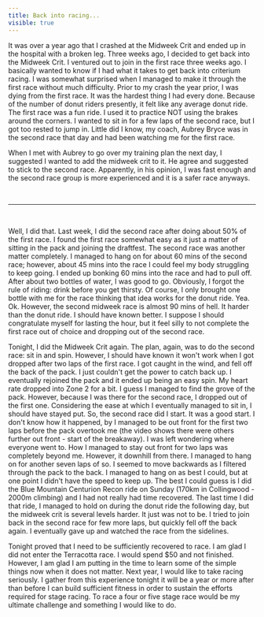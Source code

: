 ---title: Back into racing...visible: true---It was over a year ago that I crashed at the Midweek Crit and ended up in the hospital with a broken leg. Three weeks ago, I decided to get back into the Midweek Crit. I ventured out to join in the first race three weeks ago. I basically wanted to know if I had what it takes to get back into criterium racing. I was somewhat surprised when I managed to make it through the first race without much difficulty. Prior to my crash the year prior, I was dying from the first race. It was the hardest thing I had every done. Because of the number of donut riders presently, it felt like any average donut ride. The first race was a fun ride. I used it to practice NOT using the brakes around the corners. I wanted to sit in for a few laps of the second race, but I got too rested to jump in. Little did I know, my coach, Aubrey Bryce was in the second race that day and had been watching me for the first race.

When I met with Aubrey to go over my training plan the next day, I suggested I wanted to add the midweek crit to it. He agree and suggested to stick to the second race. Apparently, in his opinion,&nbsp;I was fast enough and the second race group is more experienced and it is a safer race anyways.

 

<hr id="system-readmore" />

 

Well, I did that. Last week, I did the second race after doing about 50% of the first race. I found the first race somewhat easy as it just a matter of sitting in the pack and joining the draftfest. The second race was another matter completely. I managed to hang on for about 60 mins of the second race; however, about 45 mins into the race I could feel my body struggling to keep going. I ended up bonking 60 mins into the race and had to pull off. After about two bottles of water, I was good to go. Obviously, I forgot the rule of riding: drink before you get thirsty. Of course, I only brought one bottle with me for the race thinking that idea works for the donut ride. Yea. Ok. However, the second midweek race is almost 90 mins of hell. It harder than the donut ride. I should have known better. I suppose I should congratulate myself for lasting the hour, but it feel silly to not complete the first race out of choice and dropping out of the second race.

Tonight, I did the Midweek Crit again. The plan, again, was to do the second race: sit in and spin. However, I should have known it won't work when I got dropped after two laps of the first race. I got caught in the wind, and fell off the back of the pack. I just couldn't get the power to catch back up. I eventually rejoined the pack and it ended up being an easy spin. My heart rate dropped into Zone 2 for a bit. I guess I managed to find the grove of the pack. However, because I was there for the second race, I dropped out of the first one. Considering the ease at which I eventually managed to sit in, I should have stayed put. So, the second race did I start. It was a good start. I don't know how it happened, by I managed to be out front for the first two laps before the pack overtook me (the video shows there were others further out front - start of the breakaway). I was left wondering where everyone went to. How I managed to stay out front for two laps was completely beyond me. However, it downhill from there. I managed to hang on for another seven laps of so. I seemed to move backwards as I filtered through the pack to the back. I managed to hang on as best I could, but at one point I didn't have the speed to keep up. The best I could guess is I did the Blue Mountain Centurion Recon ride on Sunday (170km in Collingwood - 2000m climbing) and I had not really had time recovered. The last time I did that ride, I managed to hold on during the donut ride the following day, but the midweek crit is several levels harder. It just was not to be. I tried to join back in the second race for few more laps, but quickly fell off the back again. I eventually gave up and watched the race from the sidelines.&nbsp;

Tonight proved that I need to be sufficiently recovered to race. I am glad I did not enter the Terracotta race. I would spend $50 and not finished. However, I am glad I am putting in the time to learn some of the simple things now when it does not matter. Next year, I would like to take racing seriously. I gather from this experience tonight it will be a year or more after than before I can build sufficient fitness in order to sustain the efforts required for stage racing. To race a four or five stage race would be my ultimate challenge and something I would like to do.
